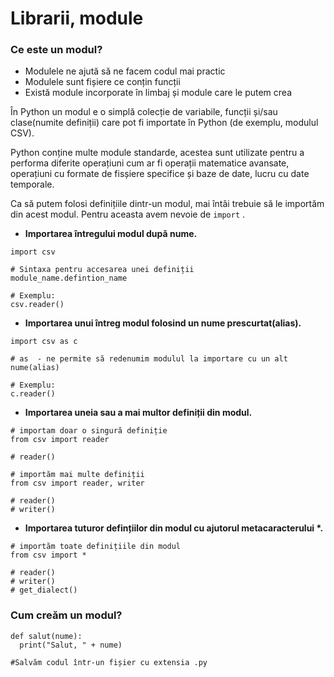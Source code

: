 # Librarii, module

### Ce este un modul?

* Modulele ne ajută să ne facem codul mai practic
* Modulele sunt fișiere ce conțin funcții
* Există module incorporate în limbaj și module care le putem crea

În Python un modul e o simplă colecție de variabile, funcții și/sau clase\(numite definiții\) care pot fi importate în Python \(de exemplu, modulul CSV\).

Python conține multe module standarde, acestea sunt utilizate pentru a performa diferite operațiuni cum ar fi operații matematice avansate, operațiuni cu formate de fisșiere specifice și baze de date, lucru cu date temporale.

Ca să putem folosi definițiile dintr-un modul, mai întâi trebuie să le importăm din acest modul. Pentru aceasta avem nevoie de `import` .

* **Importarea întregului modul după nume.**

```text
import csv 

# Sintaxa pentru accesarea unei definiții
module_name.defintion_name

# Exemplu:
csv.reader()
```

* **Importarea unui întreg modul folosind un nume prescurtat\(alias\).**

```text
import csv as c

# as  - ne permite să redenumim modulul la importare cu un alt nume(alias) 

# Exemplu:
c.reader()
```

*  **Importarea uneia sau a mai multor definiții din modul.**

```text
# importam doar o singură definiție
from csv import reader

# reader()
```

```text
# importăm mai multe definiții
from csv import reader, writer

# reader()
# writer()
```

*  **Importarea tuturor defințiilor din modul cu ajutorul metacaracterului \*.**

```text
# importăm toate definițiile din modul
from csv import *

# reader()
# writer()
# get_dialect()
```

### Cum creăm un modul?

```text
def salut(nume):
  print("Salut, " + nume)

#Salvăm codul într-un fișier cu extensia .py
```



